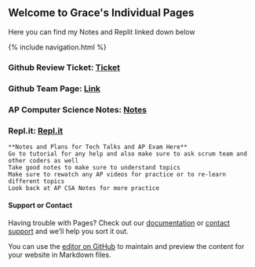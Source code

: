 ## Welcome to Grace's Individual Pages

Here you can find my Notes and Replit linked down below

{% include navigation.html %}

### Github Review Ticket: [Ticket](https://github.com/gracele246/individualgit/issues/1)

### Github Team Page: [Link](https://gracele246.github.io/theshop/)

### AP Computer Science Notes: [Notes](https://docs.google.com/document/d/1dFJccMrcsShhnTnlHlOgUr9Pw3E7xz5TUFw5p1UVCMA/edit?usp=sharing)

### Repl.it: [Repl.it](https://replit.com/@GraceLe1/datastructurescode#.replit)

```
**Notes and Plans for Tech Talks and AP Exam Here**
Go to tutorial for any help and also make sure to ask scrum team and other coders as well
Take good notes to make sure to understand topics
Make sure to rewatch any AP videos for practice or to re-learn different topics
Look back at AP CSA Notes for more practice
```

#### Support or Contact

Having trouble with Pages? Check out our [documentation](https://docs.github.com/categories/github-pages-basics/) or [contact support](https://support.github.com/contact) and we’ll help you sort it out.

You can use the [editor on GitHub](https://github.com/gracele246/individualgit/edit/gh-pages/index.md) to maintain and preview the content for your website in Markdown files.
